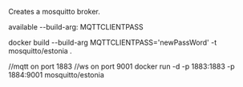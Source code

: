 Creates a mosquitto broker.


available --build-arg:
MQTTCLIENTPASS

docker build --build-arg MQTTCLIENTPASS='newPassWord' -t mosquitto/estonia .

//mqtt on port 1883
//ws on port 9001
docker run -d -p 1883:1883 -p 1884:9001 mosquitto/estonia


